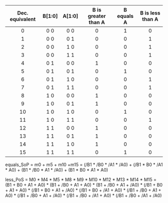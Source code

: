 
 | **Dec. equivalent** | **B[1:0]** | **A[1:0]** | **B is greater than A** | **B equals A** | **B is less than A** |
 | :-: | :-: | :-: | :-: | :-: | :-: |
 | 0 | 0 0 | 0 0 | 0 | 1 | 0 |
 | 1 | 0 0 | 0 1 | 0 | 0 | 1 |
 | 2 | 0 0 | 1 0 | 0 | 0 | 1 |
 | 3 | 0 0 | 1 1 | 0 | 0 | 1 |
 | 4 | 0 1 | 0 0 | 1 | 0 | 0 |
 | 5 | 0 1 | 0 1 | 0 | 1 | 0 |
 | 6 | 0 1 | 1 0 | 0 | 0 | 1 |
 | 7 | 0 1 | 1 1 | 0 | 0 | 1 |
 | 8 | 1 0 | 0 0 | 1 | 0 | 0 |
 | 9 | 1 0 | 0 1 | 1 | 0 | 0 |
| 10 | 1 0 | 1 0 | 0 | 1 | 0 |
| 11 | 1 0 | 1 1 | 0 | 0 | 1 |
| 12 | 1 1 | 0 0 | 1 | 0 | 0 |
| 13 | 1 1 | 0 1 | 1 | 0 | 0 |
| 14 | 1 1 | 1 0 | 1 | 0 | 0 |
| 15 | 1 1 | 1 1 | 0 | 1 | 0 |

equals_SoP = m0 + m5 + m10 +m15 = (/B1 * /B0 * /A1 * /A0) + (/B1 * B0 * /A1 * A0) + (B1 * /B0 * A1 * /A0) + (B1 * B0 * A1 * A0)

less_PoS = M0 * M4 * M5 * M8 * M9 * M10 * M12 * M13 * M14 * M15 = (B1 + B0 + A1 + A0) * (B1 + /B0 + A1 + A0) * (B1 + /B0 + A1 + /A0) * (/B1 + B0 + A1 + A0) * (/B1 + B0 + A1 + /A0) * (/B1 + B0 + /A1 + A0) * (/B1 + /B0 + A1 + A0) * (/B1 + /B0 + A1 + /A0) * (/B1 + /B0 + /A1 + A0) * (/B1 + /B0 + /A1 + /A0)
